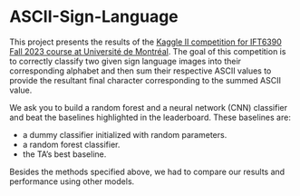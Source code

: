 # ASCII-Sign-Language

This project presents the results of the [Kaggle II competition for IFT6390 Fall 2023 course at Université de Montréal](https://www.kaggle.com/competitions/ascii-sign-language). The goal of this competition is
to correctly classify two given sign language images into their corresponding alphabet and then sum their respective ASCII values to provide the resultant final character corresponding to the summed ASCII value.

We ask you to build a random forest and a neural network (CNN) classifier and beat the baselines highlighted in the leaderboard. These baselines are:

* a dummy classifier initialized with random parameters.
* a random forest classifier.
* the TA’s best baseline.
  
Besides the methods specified above, we had to compare our results and performance using other models.
